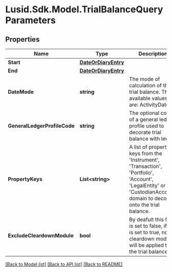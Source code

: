 # Lusid.Sdk.Model.TrialBalanceQueryParameters

## Properties

Name | Type | Description | Notes
------------ | ------------- | ------------- | -------------
**Start** | [**DateOrDiaryEntry**](DateOrDiaryEntry.md) |  | [optional] 
**End** | [**DateOrDiaryEntry**](DateOrDiaryEntry.md) |  | [optional] 
**DateMode** | **string** | The mode of calculation of the trial balance. The available values are: ActivityDate. | [optional] 
**GeneralLedgerProfileCode** | **string** | The optional code of a general ledger profile used to decorate trial balance with levels. | [optional] 
**PropertyKeys** | **List&lt;string&gt;** | A list of property keys from the &#39;Instrument&#39;, &#39;Transaction&#39;, &#39;Portfolio&#39;, &#39;Account&#39;, &#39;LegalEntity&#39; or &#39;CustodianAccount&#39; domain to decorate onto the trial balance. | [optional] 
**ExcludeCleardownModule** | **bool** | By deafult this flag is set to false, if this is set to true, no cleardown module will be applied to the trial balance. | [optional] 

[[Back to Model list]](../README.md#documentation-for-models) [[Back to API list]](../README.md#documentation-for-api-endpoints) [[Back to README]](../README.md)

